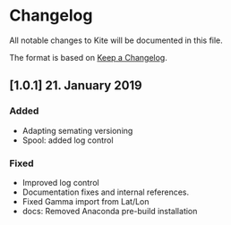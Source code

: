 # Changelog

All notable changes to Kite will be documented in this file.

The format is based on [Keep a Changelog](https://keepachangelog.com/en/1.0.0/).

## [1.0.1] 21. January 2019

### Added
- Adapting semating versioning
- Spool: added log control

### Fixed
- Improved log control
- Documentation fixes and internal references.
- Fixed Gamma import from Lat/Lon
- docs: Removed Anaconda pre-build installation
